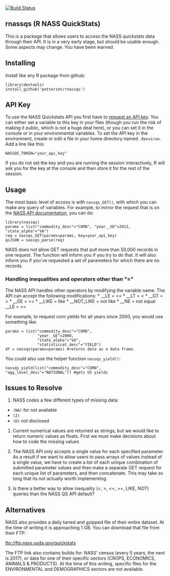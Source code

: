 <!-- README.md is generated from README.Rmd. Please edit that file -->
[![Build Status](https://travis-ci.org/potterzot/rnassqs.svg?branch=master)](https://travis-ci.org/potterzot/rnassqs)

rnassqs (R NASS QuickStats)
---------------------------

This is a package that allows users to access the NASS quickstats data through their API. It is in a very early stage, but should be usable enough. Some aspects may change. You have been warned.

Installing
----------

Install like any R package from github:

    library(devtools)
    install_github('potterzot/rnassqs')

API Key
-------

To use the NASS Quickstats API you first have to [request an API key](http://quickstats.nass.usda.gov/api). You can either set a variable to this key in your files (though you run the risk of making it public, which is not a huge deal here), or you can set it in the console or in your environmental variables. To set the API key in the environment, create or edit a file in your home directory named `.Renviron`. Add a line like this:

    NASSQS_TOKEN="your_api_key"

If you do not set the key and you are running the session interactively, R will ask you for the key at the console and then store it for the rest of the session.

Usage
-----

The most basic level of access is with `nassqs_GET()`, with which you can make any query of variables. For example, to mirror the request that is on the [NASS API documentation](http://quickstats.nass.usda.gov/api), you can do:

    library(nassqs)
    params = list("commodity_desc"="CORN", "year__GE"=2012, "state_alpha"="VA")
    req = nassqs_GET(params=params, key=your_api_key)
    qsJSON = nassqs_parse(req)

NASS does not allow GET requests that pull more than 50,000 records in one request. The function will inform you if you try to do that. It will also inform you if you've requested a set of parameters for which there are no records.

### Handling inequalities and operators other than "="

The NASS API handles other operators by modifying the variable name. The API can accept the following modifications: \* \_\_LE = &lt;= \* \_\_LT = &lt; \* \_\_GT = &gt; \* \_\_GE = &gt;= \* \_\_LIKE = like \* \_\_NOT\_LIKE = not like \* \_\_NE = not equal \_\_LE = &lt;=

For example, to request corn yields for all years since 2000, you would use something like:

    params = list("commodity_desc"="CORN", 
                  "year__GE"=2000, 
                  "state_alpha"="VA", 
                  "statisticcat_desc"="YIELD")
    df = nassqs(params=params) #returns data as a data frame.

You could also use the helper function `nassqs_yield()`:

    nassqs_yield(list("commodity_desc"="CORN", "agg_level_desc"="NATIONAL")) #gets US yields

Issues to Resolve
-----------------

1.  NASS codes a few different types of missing data:

-   `(NA)` for not available
-   `(Z)`
-   `(D)` not disclosed

1.  Current numerical values are returned as strings, but we would like to return numeric values as floats. First we must make decisions about how to code the missing values

2.  The NASS API only accepts a single value for each specified parameter. As a result if we want to allow users to pass arrays of values instead of a single value, we have to create a list of each unique combination of submitted parameter values and then make a separate GET request for each unique list of parameters, and then concatenate. This may take so long that its not actually worth implementing.

3.  Is there a better way to allow inequality (&lt;, &gt;, &lt;=, &gt;=, LIKE, NOT) queries than the NASS QS API default?

Alternatives
------------

NASS also provides a daily tarred and gzipped file of their entire dataset. At the time of writing it is approaching 1 GB. You can download that file from their FTP:

<ftp://ftp.nass.usda.gov/quickstats>

The FTP link also contains builds for: NASS' census (every 5 years, the next is 2017), or data for one of their specific sectors (CROPS, ECONOMICS, ANIMALS & PRODUCTS). At the time of this writing, specific files for the ENVIRONMENTAL and DEMOGRAPHICS sectors are not available.

